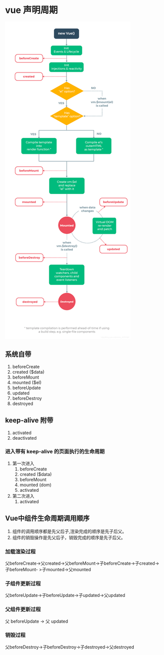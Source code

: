 # vue 声明周期

![vue生命周期](vue生命周期.png)

## 系统自带
1. beforeCreate
2. created ($data)
3. beforeMount
4. mounted ($el)
5. beforeUpdate
6. updated
7. beforeDestroy
8. destroyed



## keep-alive 附带
1. activated
2. deactivated

### 进入带有 keep-alive 的页面执行的生命周期
1. 第一次进入
   1. beforeCreate
   2. created ($data)
   3. beforeMount
   4. mounted (dom)
   5. activated
2. 第二次进入
   1. activated


## Vue中组件生命周期调用顺序
1. 组件的调用顺序都是先父后子,渲染完成的顺序是先子后父。
2. 组件的销毁操作是先父后子，销毁完成的顺序是先子后父。

### 加载渲染过程
父beforeCreate->父created->父beforeMount->子beforeCreate->子created->子beforeMount- >子mounted->父mounted

### 子组件更新过程
父beforeUpdate->子beforeUpdate->子updated->父updated

### 父组件更新过程
父 beforeUpdate -> 父 updated

### 销毁过程
父beforeDestroy->子beforeDestroy->子destroyed->父destroyed
